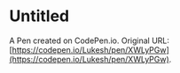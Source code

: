 # Untitled

A Pen created on CodePen.io. Original URL: [https://codepen.io/Lukesh/pen/XWLyPGw](https://codepen.io/Lukesh/pen/XWLyPGw).

